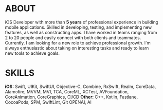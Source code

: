 # ABOUT

iOS Developer with more than **5 years** of professional experience in building mobile applications. Skilled in developing, testing, and implementing new features, as well as constructing apps. I have worked in teams ranging from 2 to 20 people and easily connect with both clients and teammates.
Currently, I am looking for a new role to achieve professional growth. I'm always enthusiastic about taking on interesting tasks and ready to learn new tools to achieve goals.

# SKILLS

**iOS:** Swift, UIKit, SwiftUI, Objective-C, Combine, RxSwift, Realm, CoreData, Alamofire, MVVM, MVI, TCA, CoreML, XCTest, AVFoundation, CoreAnimation, CoreGraphics, CI/CD
**Other:** C++, Kotlin, Fastlane, CocoaPods, SPM, SwiftLint, Git OPENAI, AI
